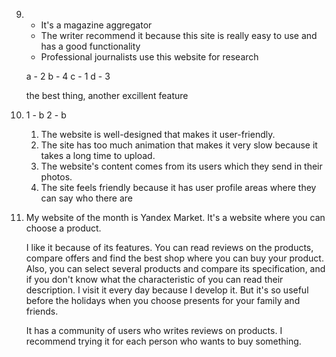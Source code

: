 9.
    - It's a magazine aggregator
    - The writer recommend it because this site is really easy to use and has a good functionality
    - Professional journalists use this website for research

    a - 2
    b - 4
    c - 1
    d - 3

    the best thing, another excillent feature

10.
    1 - b
    2 - b

    1. The website is well-designed that makes it user-friendly.
    2. The site has too much animation that makes it very slow because it takes a long time to upload.
    3. The website's content comes from its users which they send in their photos.
    4. The site feels friendly because it has user profile areas where they can say who there are

11.
    My website of the month is Yandex Market. It's a website where you can choose a product.

    I like it because of its features. You can read reviews on the products, compare offers and find the best shop where you can buy your product. Also, you can select several products and compare its specification, and if you don't know what the characteristic of you can read their description. I visit it every day because I develop it. But it's so useful before the holidays when you choose presents for your family and friends.

    It has a community of users who writes reviews on products. I recommend trying it for each person who wants to buy something.